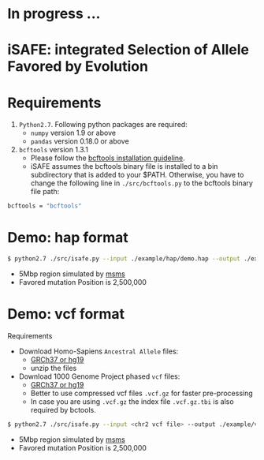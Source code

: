In progress ...
==========

iSAFE: **i**ntegrated **S**election of **A**llele **F**avored by **E**volution
==========

Requirements
==========
1. ```Python2.7```. Following python packages are required:
    - ```numpy``` version 1.9 or above
    - ```pandas``` version 0.18.0 or above
2. ```bcftools``` version 1.3.1
    - Please follow the [bcftools installation guideline](http://www.htslib.org/download/).
    - iSAFE assumes the bcftools binary file is installed to a bin subdirectory that is added to your $PATH. Otherwise, you have to change the following line in ```./src/bcftools.py``` to the bcftools binary file path: 
```sh
bcftools = "bcftools"
```


Demo: hap format
===========
```sh
$ python2.7 ./src/isafe.py --input ./example/hap/demo.hap --output ./example/hap/demo --format hap
```
* 5Mbp region simulated by [msms](http://www.mabs.at/ewing/msms/index.shtml)
* Favored mutation Position is 2,500,000
 
Demo: vcf format
===========
Requirements
*  Download Homo-Sapiens ```Ancestral Allele``` files:
    -  [GRCh37 or hg19](ftp://ftp.ensembl.org/pub/release-75/fasta/ancestral_alleles/)
    - unzip the files 
* Download 1000 Genome Project phased ```vcf``` files:
    - [GRCh37 or hg19](ftp://ftp.1000genomes.ebi.ac.uk/vol1/ftp/release/20130502/)
    - Better to use compressed vcf files ```.vcf.gz``` for faster pre-processing   
    - In case you are using ```.vcf.gz``` the index file ```.vcf.gz.tbi``` is also required by bctools.
```sh
$ python2.7 ./src/isafe.py --input <chr2 vcf file> --output ./example/vcf/LCT --region 2:134108646-139108646 --AA <chr2 Ancestral Allele file> --vcf-cont ./example/vcf/chr2_1000GP3.vcf.gz --sample-case ./example/vcf/case.sample --sample-cont ./example/vcf/cont.sample
```
* 5Mbp region simulated by [msms](http://www.mabs.at/ewing/msms/index.shtml)
* Favored mutation Position is 2,500,000


